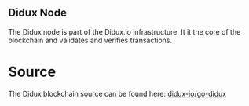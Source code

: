 ## Didux Node

The Didux node is part of the Didux.io infrastructure.
It it the core of the blockchain and validates and verifies transactions.

# Source
The Didux blockchain source can be found here: [didux-io/go-didux](https://github.com/didux-io/go-didux)